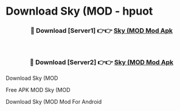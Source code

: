 # Download Sky (MOD - hpuot



<div align="center">
<h3>🔴 Download [Server1] 👉👉 <a href="https://momento.my/?title=Sky_(MOD">Sky (MOD Mod Apk</a></h3><br>

<h3>🔴 Download [Server2] 👉👉 <a href="https://momento.my/?title=Sky_(MOD">Sky (MOD Mod Apk</a></h3>
</div>



Download Sky (MOD 

Free APK MOD Sky (MOD 

Download Sky (MOD Mod For Android
